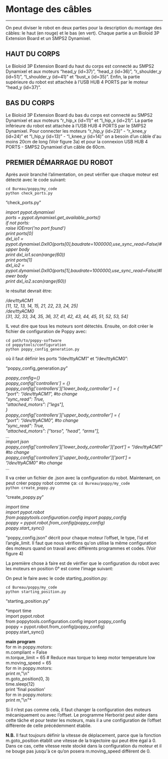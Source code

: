 # Montage des câbles
---

On peut diviser le robot en deux parties pour la description du montage des câbles: le haut (en rouge) et le bas (en vert). Chaque partie a un Bioloid 3P Extension Board et un SMPS2 Dynamixel.

## HAUT DU CORPS

Le Bioloid 3P Extension Board du haut du corps est connecté au SMPS2 Dynamixel et aux moteurs “head_y (id=37)”, “head_z (id=36)”, “r_shoulder_y (id=51)”, “l_shoulder_y (id=41)” et “bust_x (id=35)”. Enfin, la partie supérieure du robot est attachée à l’USB HUB 4 PORTS par le moteur “head_y (id=37)”.

## BAS DU CORPS

Le Bioloid 3P Extension Board du bas du corps est connecté au SMPS2 Dynamixel et aux moteurs “r_hip_x (id=11)” et “l_hip_x (id=21)”. La partie inférieure du robot est attachée à l’USB HUB 4 PORTS par le SMPS2 Dynamixel.
Pour connecter les moteurs “r_hip_y (id=23)” - “r_knee_y (id=24)” et “l_hip_y (id=13)” - “l_knee_y (id=14)” on a besoin d’un câble d'au moins 20cm de long (Voir figure 3a) et pour la connexion USB HUB 4 PORTS - SMPS2 Dynamixel d’un câble de 60cm.

## PREMIER DÉMARRAGE DU ROBOT

Après avoir branché l’alimentation, on peut vérifier que chaque moteur est détecté avec le code suivant:

`cd Bureau/poppy/my_code` <BR>
`python check_ports.py`<BR>

“check_ports.py”

*import pypot.dynamixel <BR>
ports = pypot.dynamixel.get_available_ports() <BR>
if not ports: <BR>
      raise IOError('no port found') <BR>
print ports[0] <BR>
dxl_io1 = pypot.dynamixel.DxlIO(ports[0],baudrate=1000000,use_sync_read=False)#upper body <BR>
print dxl_io1.scan(range(60)) <BR>
print ports[1] <BR>
dxl_io2 = pypot.dynamixel.DxlIO(ports[1],baudrate=1000000,use_sync_read=False)#lower body <BR>
print dxl_io2.scan(range(60))* <BR>

le résultat devrait être:

*/dev/ttyACM1 <BR>
[11, 12, 13, 14, 15, 21, 22, 23, 24, 25] <BR>
/dev/ttyACM0 <BR>
[31, 32, 33, 34, 35, 36, 37, 41, 42, 43, 44, 45, 51, 52, 53, 54]* <BR>

IL veut dire que tous les moteurs sont détectés.
Ensuite, on doit créer le fichier de configuration de Poppy avec:

`cd path/to/poppy-software`<BR>
`cd poppytools/configuration` <BR>
`python poppy_config_generation.py` <BR>


où il faut définir les ports “/dev/ttyACM1” et “/dev/ttyACM0”:

“poppy_config_generation.py”


*poppy_config={} <BR>
poppy_config['controllers'] = {} <BR>
poppy_config['controllers']['lower_body_controller'] = { <BR>
    "port": “/dev/ttyACM1", #to change <BR>
    "sync_read": True, <BR>
    "attached_motors": ["legs"], <BR>
} <BR>
poppy_config['controllers']['upper_body_controller'] = { <BR>
    "port": “/dev/ttyACM0", #to change <BR>
    "sync_read": True, <BR>
    "attached_motors": ["torso", "head", “arms"], <BR>
... <BR>
    import json <BR>
    poppy_config['controllers']['lower_body_controller']['port'] = “/dev/ttyACM1" #to change <BR>
    poppy_config['controllers']['upper_body_controller']['port'] = “/dev/ttyACM0" #to change <BR>
...* <BR>


Il va créer un fichier de .json avec la configuration du robot. Maintenant, on peut créer poppy robot comme ça:
`cd Bureau/poppy/my_code` <BR>
`python create_poppy.py` <BR>

“create_poppy.py”

*import time <BR>
import pypot.robot <BR>
from poppytools.configuration.config import poppy_config <BR>
poppy = pypot.robot.from_config(poppy_config) <BR>
poppy.start_sync()* <BR>

“poppy_config.json” décrit pour chaque moteur l’offset, le type, l’id et l’angle_limit. Il faut que nous vérifions qu'on utilise la même configuration des moteurs quand on travail avec différents programmes et codes. (Voir figure 4)

La première chose à faire est de vérifier que le configuration du robot avec les moteurs en position 0° est come l’image suivant:

On peut le faire avec le code starting_position.py:

`cd Bureau/poppy/my_code` <BR>
`python starting_position.py` <BR>

“starting_position.py”

*import time <BR>
import pypot.robot <BR>
from poppytools.configuration.config import poppy_config <BR>
poppy = pypot.robot.from_config(poppy_config) <BR>
poppy.start_sync() <BR>

**main program** <BR>
for m in poppy.motors: <BR>
        m.compliant = False <BR>
        m.torque_limit = 65 # Reduce max torque to keep motor temperature low <BR>
        m.moving_speed = 65 <BR>
for m in poppy.motors: <BR>
        print m,"\n" <BR>
        m.goto_position(0, 3) <BR>
time.sleep(12) <BR>
print 'final position' <BR>
for m in poppy.motors: <BR>
print m,"\n"* <BR>

Si il n’est pas comme cela, il faut changer la configuration des moteurs mécaniquement ou avec l’offset. Le programme Herborist peut aider dans cette tâche et pour tester les moteurs, mais il a une configuration de l’offset différente de celle précédemment établie.

**N.B.** Il faut toujours définir la vitesse de déplacement, parce que la fonction m.goto_position établit une vitesse de la trajectoire qui peut être égal à 0. Dans ce cas, cette vitesse reste stocké dans la configuration du moteur et il ne bouge pas jusqu'à ce qu’on posera m.moving_speed différent de 0.


